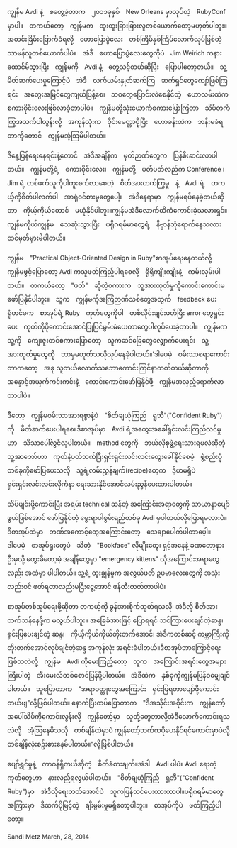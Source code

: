    ကျွန်မ Avdi နဲ့　စတွေ့ခဲ့တာက　၂၀၁၁ခုနှစ်　New Orleans မှာလုပ်တဲ့　RubyConf မှာပါ။　တကယ်တော့　ကျွန်မက　ထူးထူးခြားခြားလူတစ်ယောက်တော့မဟုတ်ပါဘူး။　အတင်းခြိမ်းခြောက်ခံရလို့　ဟောပြောပွဲလေး　တစ်ကြိမ်နှစ်ကြိမ်လောက်လုပ်ဖြစ်တဲ့　သာမန်လူတစ်ယောက်ပါပဲ။　အဲဒီ　ဟောပြောပွဲလေးတွေကိုပဲ　Jim Weirich ကနားထောင်မိသွားပြီး　ကျွန်မကို　Avdi နဲ့　တွေ့သင့်တယ်ဆိုပြီး　ပြောပါတော့တယ်။　သူ့　မိတ်ဆက်ပေးမှုကြောင့်ပဲ　အဲဒီ　လက်ယမ်းနှုတ်ဆက်ကြ　ဆက်ရှင်တွေကျော်ဖြစ်ကြရင်း　အတွေးအမြင်တွေကျယ်ပြန့်စေ၊　ဘဝတွေပြောင်းလဲစေနိုင်တဲ့　ဟောလမ်းထဲက　စကားဝိုင်းလေးဖြစ်လာခဲ့တာပါပဲ။　ကျွန်မတို့သုံးယောက်စကားပြောကြတာ　သိပ်တက်ကြွအသက်ပါလွန်းလို့　အကုန်လုံးက　ဝိုင်းမေတ္တာပို့ပြီး　ဟောခန်းထဲက　ဘန်းမခံရတာကိုတောင်　ကျွန်မအံ့သြမိပါတယ်။

ဒီနေ့ပြန်ရေးနေရင်းနဲ့တောင်　အဲဒီအချိန်က　မှတ်ဉာဏ်တွေက　ပြန်စီးဆင်းလာပါတယ်။　ကျွန်မတို့ရဲ့　စကားဝိုင်းလေး၊　ကျွန်မတို့　ပတ်ပတ်လည်က Conference ၊　Jim ရဲ့ တစ်ဖက်လူကိုပါကူးစက်လာစေတဲ့　စိတ်အားတက်ကြွမှု　နဲ့　Avdi ရဲ့　တကယ့်ကိုစိတ်ပါလက်ပါ　အာရုံဝင်စားမှုတွေပေါ့။　အဲဒီနေရာမှာ　ကျွန်မရပ်နေခဲ့တယ်ဆိုတာ　ကိုယ့်ကိုယ်တောင်　မယုံနိုင်ပါဘူး။ကျွန်မအဲဒီလောက်ထိကံကောင်းခဲ့သလားရှင်။　ကျွန်မကိုယ်ကျွန်မ　သေဆုံးသွားပြီး　ပရိုဂရမ်မာတွေရဲ့　နိဗ္ဗာန်ဘုံရောက်နေသလားထင်မှတ်မှားမိပါတယ်။　

ကျွန်မ　"Practical Object-Oriented Design in
Ruby"စာအုပ်ရေးနေတယ်လို့　ကျွန်မဖွင့်ပြောတော့ Avdi ကသူဖတ်ကြည့်ပါရစေလို့　ရိုရိုကျိုးကျိုးနဲ့　ကမ်းလှမ်းပါတယ်။　တကယ်တော့　"ဖတ်"　ဆိုတဲ့စကားက　သူ့အားထုတ်မှုကိုကောင်းကောင်းမဖော်ပြနိုင်ပါဘူး။　သူက　ကျွန်မကိုအကြံဉာဏ်သစ်တွေအတွက်　feedback ပေးရုံတင်မက　စာအုပ်ရဲ့ Ruby　ကုတ်တွေကိုပါ　တစ်လိုင်းချင်းဖတ်ပြီး error တွေရှင်းပေး　ကုတ်ကိုပိုကောင်းအောင်ပြုပြင်မွမ်းမံပေးတာတွေပါလုပ်ပေးခဲ့တာပါ။　ကျွန်မကသူ့ကို　ကျေးဇူးတင်စကားပြောတော့　သူကဆင်ခြေတွေလျှောက်ပေးရင်း　သူ့အားထုတ်မှုတွေကို　ဘာမှမဟုတ်သလိုလုပ်နေခဲ့ပါတယ်။'ဒါပေမဲ့　ဝမ်းသာစရာကောင်းတာကတော့　အခု သူဘယ်လောက်သဘောကောင်းကြင်နာတတ်တယ်ဆိုတာကို　အနှောင့်အယှက်ကင်းကင်းနဲ့　ကောင်းကောင်းဖော်ပြနိုင်ဖို့　ကျွန်မအလှည့်ရောက်လာတာပါပဲ။　　

ဒီတော့　ကျွန်မဝမ်းသာအားရစွာနဲ့ပဲ　"စိတ်ချယုံကြည်　ရူဘီ"("Confident Ruby")　ကို　မိတ်ဆက်ပေးပါရစေ။ဒီစာအုပ်မှာ　Avdi ရဲ့အတွေးအခေါ်ရှင်းလင်းကြည်လင်မှုဟာ　သိသာပေါ်လွင်လှပါတယ်။　method တွေကို　ဘယ်လိုစုဖွဲ့ရေးသားရမလဲဆိုတဲ့　သူ့အာဘော်ဟာ　ကုတ်နဲ့ပတ်သက်ပြီးရှင်းရှင်းလင်းလင်းတွေးခေါ်နိုင်စေမဲ့　ဖွဲ့စည်းပုံတစ်ခုကိုဖော်ပြပေးသလို　သူ့ရဲ့လမ်းညွှန်ချက်(recipe)တွေက　ဒွိဟမရှိပဲ ရှင်းရှင်းလင်းလင်းလိုက်နာ ရေးသားနိုင်အောင်လမ်းညွှန်ပေးထားပါတယ်။

သိပ်ပျင်းဖို့ကောင်းပြီး အရမ်း technical ဆန်တဲ့ အကြောင်းအရာတွေကို သာယာနာပျော်ဖွယ်ဖြစ်အောင် ဖော်ပြနိုင်တဲ့ မွေးရာပါစွမ်းရည်တစ်ခု Avdi မှပါတယ်လို့ပြောရမလားပဲ။ဒီစာအုပ်ထဲမှာ　ဘဏ်အကောင့်တွေအကြောင်းတော့　သေချာပေါက်ပါတာပေ့ါ။　ဒါပေမဲ့　စာအုပ်ရူးတွေပဲ　သိတဲ့　"Bookface" လိုမျိုးတွေ၊ ရှင့်အနေနဲ့ ခဏတော့နားဦးမှလို့ တွေးမိတော့မဲ့ အချိန်တွေမှာ "emergency kittens" လိုအကြောင်းအရာတွေလည်း အထဲမှာ ပါပါတယ်။ သူ့ရဲ့ ထူးချွန်မှုက အလွယ်ဖတ် ဥပမာလေးတွေကို အသုံးလည်းဝင် ဖတ်ရတာလည်းမငြီးငွေ့အောင် ဖန်တီးတတ်တာပါပဲ။　

စာအုပ်တစ်အုပ်ရေးဖို့ဆိုတာ တကယ့်ကို ခွန်အားစိုက်ထုတ်ရသလို၊ အဲဒီလို စိတ်အားထက်သန်နေဖို့က မလွယ်ပါဘူး။ အခြေခံအားဖြင့် ပြောရရင် သင်ကြားပေးချင်တဲ့ဆန္ဒ၊ ရှင်းပြပေးချင်တဲ့ ဆန္ဒ၊　ကိုယ့်ကိုယ်ကိုယ်တိုးတက်အောင်၊ အဲဒီကတစ်ဆင့် ကမ္ဘာကြီးကို တိုးတက်အောင်လုပ်ချင်တဲ့ဆန္ဒ အကုန်လုံး အရင်းခံပါတယ်။ဒီစာအုပ်ဘာကြောင့်ရေးဖြစ်သလဲလို့　ကျွန်မ　Avdi ကိုမေးကြည့်တော့　သူက　အကြောင်းအရင်းတွေအများကြီးပါတဲ့　အီးမေးလ်တစ်စောင်ပြန်ပို့ပါတယ်။　အဲဒီထဲက　နှစ်ခုကိုကျွန်မပြန်ဝမျှေချင်ပါတယ်။　သူပြောတာက　"အရာဝတ္ထုတွေအကြောင်း　ရှင်းပြရတာပျော်ဖို့ကောင်းတယ်ဗျ"လို့ဖြစ်ပါတယ်။ နောက်ပြီးထပ်ပြောတာက　"ဒီအသိုင်းအဝိုင်းက　ကျွန်တော့်အပေါ်သိပ်ကိုကောင်းလွန်းလို့　ကျွန်တော့်မှာ　သူတို့တွေဘာလို့အဲဒီလောက်ကောင်းရသလဲလို့　အံ့သြနေမိသလို　တစ်ချိန်ထဲမှာပဲ ကျွန်တော့်ဘက်ကပိုပေးနိုင်ရင်ကောင်းမှာပဲလို့　တစ်ချိန်လုံးစဥ်းစားနေမိပါတယ်။"လို့ဖြစ်ပါတယ်။

ပျော်ရွှင်မှုနဲ့　တာဝန်ရှိတယ်ဆိုတဲ့　စိတ်ခံစားချက်။အဲဒါ　Avdi ပါပဲ။ Avdi ရေးတဲ့ကုတ်တွေဟာ　နားလည်ရလွယ်ပါတယ်။　"စိတ်ချယုံကြည်　ရူဘီ"("Confident Ruby")မှာ　အဲဒီလိုရေးတတ်အောင်ပဲ　သူကပြန်သင်ပေးထားတာပါ။ပရိုဂရမ်မာတွေအကြားမှာ　ဒီထက်ပိုမြင့်တဲ့　ချီးမွမ်းမှုမရှိတော့ပါဘူး။　စာအုပ်ကိုပဲ　ဖတ်ကြည့်ပါတော့။

Sandi Metz
March, 28, 2014
